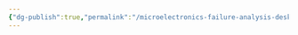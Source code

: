 ```yaml
---
{"dg-publish":true,"permalink":"/microelectronics-failure-analysis-desk-reference-7th-edition/section-1-failure-analysis-process-and-management/2-package-failure-analysis-flow-and-technique/"}
---
```


